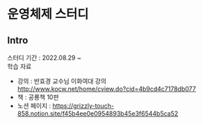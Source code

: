 # 운영체제 스터디  

## Intro
스터디 기간 : 2022.08.29 ~  
학습 자료  
- 강의 : 반효경 교수님 이화여대 강의  
	<http://www.kocw.net/home/cview.do?cid=4b9cd4c7178db077>
- 책 : 공룡책 10판  
- 노션 페이지 : <https://grizzly-touch-858.notion.site/f45b4ee0e0954893b45e3f6544b5ca52>